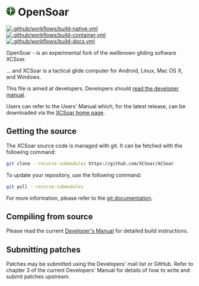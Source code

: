 # <img src="./Data/graphics/logo.svg" width="5%" alt="OpenSoar Logo"> OpenSoar

[![.github/workflows/build-native.yml](../../actions/workflows/build-native.yml/badge.svg)](../../actions/workflows/build-native.yml)
[![.github/workflows/build-container.yml](../../actions/workflows/build-container.yml/badge.svg)](../../actions/workflows/build-container.yml)
[![.github/workflows/build-docs.yml](../../actions/workflows/build-docs.yml/badge.svg)](../../actions/workflows/build-docs.yml)

OpenSoar - is an experimental fork of the wellknown gliding software XCSoar.

... and XCSoar is a tactical glide computer for Android, Linux, Mac OS X,
and Windows.

This file is aimed at developers.  Developers should [read the
developer manual](https://xcsoar.readthedocs.io/en/latest/).

Users can refer to the Users' Manual which, for the latest release, can be
downloaded via the [XCSoar home page](https://xcsoar.org/discover/manual.html).

## Getting the source

The XCSoar source code is managed with git. It can be fetched with the
following command:

```bash
git clone --recurse-submodules https://github.com/XCSoar/XCSoar
```

To update your repository, use the following command:

```bash
git pull --recurse-submodules
```

For more information, please refer to the [git
documentation](http://git-scm.com/).

## Compiling from source

Please read the current [Developer's
Manual](https://xcsoar.readthedocs.io/en/latest/build.html) for
detailed build instructions.

## Submitting patches

Patches may be submitted using the Developers' mail list or GitHub. Refer to
chapter 3 of the current Developers' Manual for details of how to write and
submit patches upstream.

